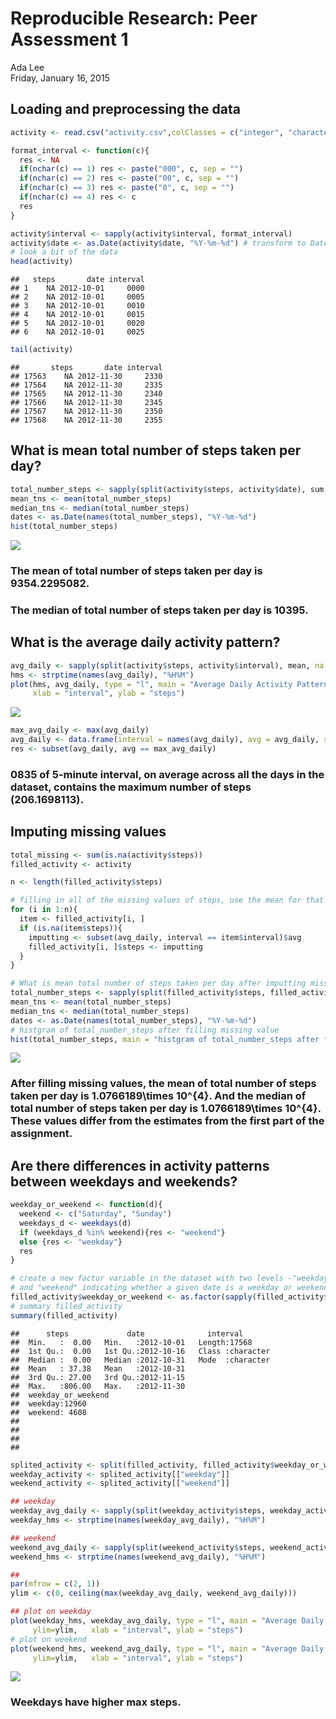 # Reproducible Research: Peer Assessment 1
Ada Lee  
Friday, January 16, 2015  



## Loading and preprocessing the data

```r
activity <- read.csv("activity.csv",colClasses = c("integer", "character", "character"))

format_interval <- function(c){
  res <- NA
  if(nchar(c) == 1) res <- paste("000", c, sep = "")
  if(nchar(c) == 2) res <- paste("00", c, sep = "")
  if(nchar(c) == 3) res <- paste("0", c, sep = "")
  if(nchar(c) == 4) res <- c
  res
}

activity$interval <- sapply(activity$interval, format_interval)
activity$date <- as.Date(activity$date, "%Y-%m-%d") # transform to Date
# look a bit of the data
head(activity)
```

```
##   steps       date interval
## 1    NA 2012-10-01     0000
## 2    NA 2012-10-01     0005
## 3    NA 2012-10-01     0010
## 4    NA 2012-10-01     0015
## 5    NA 2012-10-01     0020
## 6    NA 2012-10-01     0025
```

```r
tail(activity)
```

```
##       steps       date interval
## 17563    NA 2012-11-30     2330
## 17564    NA 2012-11-30     2335
## 17565    NA 2012-11-30     2340
## 17566    NA 2012-11-30     2345
## 17567    NA 2012-11-30     2350
## 17568    NA 2012-11-30     2355
```

## What is mean total number of steps taken per day?

```r
total_number_steps <- sapply(split(activity$steps, activity$date), sum, na.rm = TRUE)
mean_tns <- mean(total_number_steps)
median_tns <- median(total_number_steps)
dates <- as.Date(names(total_number_steps), "%Y-%m-%d")
hist(total_number_steps)
```

![](PA1_template_files/figure-html/totoal_numver_steps-1.png) 

### The mean of total number of steps taken per day is 9354.2295082.  
### The median of total number of steps taken per day is 10395.

## What is the average daily activity pattern?

```r
avg_daily <- sapply(split(activity$steps, activity$interval), mean, na.rm = TRUE)
hms <- strptime(names(avg_daily), "%H%M")
plot(hms, avg_daily, type = "l", main = "Average Daily Activity Pattern",  
     xlab = "interval", ylab = "steps")
```

![](PA1_template_files/figure-html/avg_daily_pattern-1.png) 

```r
max_avg_daily <- max(avg_daily)
avg_daily <- data.frame(interval = names(avg_daily), avg = avg_daily, stringsAsFactors = FALSE)
res <- subset(avg_daily, avg == max_avg_daily)
```
### 0835 of 5-minute interval, on average across all the days in the dataset, contains the maximum number of steps (206.1698113).

## Imputing missing values

```r
total_missing <- sum(is.na(activity$steps))
filled_activity <- activity

n <- length(filled_activity$steps)

# filling in all of the missing values of steps, use the mean for that 5-minute interval
for (i in 1:n){
  item <- filled_activity[i, ]
  if (is.na(item$steps)){
    imputting <- subset(avg_daily, interval == item$interval)$avg
    filled_activity[i, ]$steps <- imputting
  }
}

# What is mean total number of steps taken per day after imputting missing values
total_number_steps <- sapply(split(filled_activity$steps, filled_activity$date), sum, na.rm = TRUE)
mean_tns <- mean(total_number_steps)
median_tns <- median(total_number_steps)
dates <- as.Date(names(total_number_steps), "%Y-%m-%d")
# histgram of total_number_steps after filling missing value
hist(total_number_steps, main = "histgram of total_number_steps after filling missing value")  
```

![](PA1_template_files/figure-html/missing_values-1.png) 

### After filling missing values, the mean of total number of steps taken per day is 1.0766189\times 10^{4}. And the median of total number of steps taken per day is 1.0766189\times 10^{4}. These values differ from the estimates from the first part of the assignment. 

## Are there differences in activity patterns between weekdays and weekends?

```r
weekday_or_weekend <- function(d){
  weekend <- c("Saturday", "Sunday")
  weekdays_d <- weekdays(d)
  if (weekdays_d %in% weekend){res <- "weekend"}
  else {res <- "weekday"}
  res
}

# create a new factor variable in the dataset with two levels -"weekday" 
# and "weekend" indicating whether a given date is a weekday or weekend day
filled_activity$weekday_or_weekend <- as.factor(sapply(filled_activity$date, weekday_or_weekend))
# summary filled_activity
summary(filled_activity)
```

```
##      steps             date              interval        
##  Min.   :  0.00   Min.   :2012-10-01   Length:17568      
##  1st Qu.:  0.00   1st Qu.:2012-10-16   Class :character  
##  Median :  0.00   Median :2012-10-31   Mode  :character  
##  Mean   : 37.38   Mean   :2012-10-31                     
##  3rd Qu.: 27.00   3rd Qu.:2012-11-15                     
##  Max.   :806.00   Max.   :2012-11-30                     
##  weekday_or_weekend
##  weekday:12960     
##  weekend: 4608     
##                    
##                    
##                    
## 
```

```r
splited_activity <- split(filled_activity, filled_activity$weekday_or_weekend)
weekday_activity <- splited_activity[["weekday"]]
weekend_activity <- splited_activity[["weekend"]]

## weekday 
weekday_avg_daily <- sapply(split(weekday_activity$steps, weekday_activity$interval),mean)
weekday_hms <- strptime(names(weekday_avg_daily), "%H%M")

## weekend
weekend_avg_daily <- sapply(split(weekend_activity$steps, weekend_activity$interval),  mean)
weekend_hms <- strptime(names(weekend_avg_daily), "%H%M")

## 
par(mfrow = c(2, 1))
ylim <- c(0, ceiling(max(weekday_avg_daily, weekend_avg_daily)))

## plot on weekday
plot(weekday_hms, weekday_avg_daily, type = "l", main = "Average Daily Activity Pattern on Weekday",    
     ylim=ylim,   xlab = "interval", ylab = "steps")
# plot on weekend
plot(weekend_hms, weekend_avg_daily, type = "l", main = "Average Daily Activity Pattern on Weekend",  
     ylim=ylim,   xlab = "interval", ylab = "steps")
```

![](PA1_template_files/figure-html/patterns-1.png) 

### Weekdays have higher max steps.
